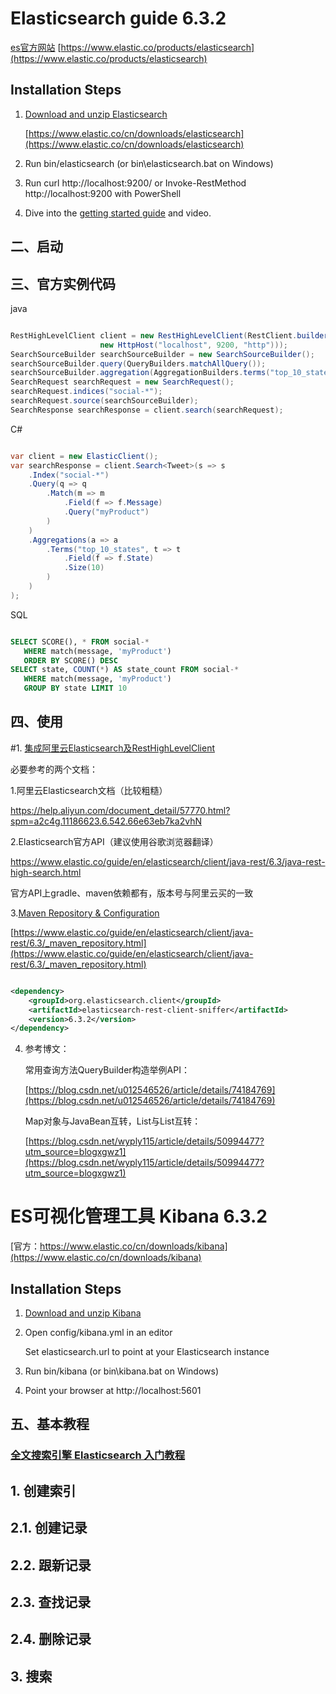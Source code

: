 # Elasticsearch guide 6.3.2

[es官方网站](https://www.elastic.co/products/elasticsearch)    [https://www.elastic.co/products/elasticsearch](https://www.elastic.co/products/elasticsearch)

## Installation Steps


1. [Download and unzip Elasticsearch](https://www.elastic.co/downloads/past-releases/kibana-6-3-2)

    [https://www.elastic.co/cn/downloads/elasticsearch](https://www.elastic.co/cn/downloads/elasticsearch)

2. Run bin/elasticsearch (or bin\elasticsearch.bat on Windows)

3. Run curl http://localhost:9200/ or Invoke-RestMethod http://localhost:9200 with PowerShell

4. Dive into the [getting started guide](https://www.elastic.co/guide/en/elasticsearch/reference/current/getting-started.html) and video. 

## 二、启动  

## 三、官方实例代码

java

```java

RestHighLevelClient client = new RestHighLevelClient(RestClient.builder(
                    new HttpHost("localhost", 9200, "http")));
SearchSourceBuilder searchSourceBuilder = new SearchSourceBuilder();
searchSourceBuilder.query(QueryBuilders.matchAllQuery());            
searchSourceBuilder.aggregation(AggregationBuilders.terms("top_10_states").field("state").size(10));
SearchRequest searchRequest = new SearchRequest();
searchRequest.indices("social-*");
searchRequest.source(searchSourceBuilder);
SearchResponse searchResponse = client.search(searchRequest);

```

C#

```csharp

var client = new ElasticClient();
var searchResponse = client.Search<Tweet>(s => s
    .Index("social-*")
    .Query(q => q
        .Match(m => m
            .Field(f => f.Message)
            .Query("myProduct")
        )
    )
    .Aggregations(a => a
        .Terms("top_10_states", t => t
            .Field(f => f.State)
            .Size(10)
        )
    )
);

```

SQL

```sql

SELECT SCORE(), * FROM social-* 
   WHERE match(message, 'myProduct') 
   ORDER BY SCORE() DESC
SELECT state, COUNT(*) AS state_count FROM social-* 
   WHERE match(message, 'myProduct') 
   GROUP BY state LIMIT 10

```

## 四、使用

#1.  [集成阿里云Elasticsearch及RestHighLevelClient](https://blog.csdn.net/xiaoxudong666/article/details/83616518)

必要参考的两个文档：

1.阿里云Elasticsearch文档（比较粗糙）

https://help.aliyun.com/document_detail/57770.html?spm=a2c4g.11186623.6.542.66e63eb7ka2vhN

2.Elasticsearch官方API（建议使用谷歌浏览器翻译）

https://www.elastic.co/guide/en/elasticsearch/client/java-rest/6.3/java-rest-high-search.html

官方API上gradle、maven依赖都有，版本号与阿里云买的一致

3.[Maven Repository & Configuration](https://www.elastic.co/guide/en/elasticsearch/client/java-rest/6.3/_maven_repository.html)

[https://www.elastic.co/guide/en/elasticsearch/client/java-rest/6.3/_maven_repository.html](https://www.elastic.co/guide/en/elasticsearch/client/java-rest/6.3/_maven_repository.html)

```xml

<dependency>
    <groupId>org.elasticsearch.client</groupId>
    <artifactId>elasticsearch-rest-client-sniffer</artifactId>
    <version>6.3.2</version>
</dependency>

```

4. 参考博文：
   
   常用查询方法QueryBuilder构造举例API：
   
   [https://blog.csdn.net/u012546526/article/details/74184769](https://blog.csdn.net/u012546526/article/details/74184769)
   
   Map对象与JavaBean互转，List<Map>与List<JavaBean>互转：
   
   [https://blog.csdn.net/wyply115/article/details/50994477?utm_source=blogxgwz1](https://blog.csdn.net/wyply115/article/details/50994477?utm_source=blogxgwz1)

# ES可视化管理工具 Kibana 6.3.2

[官方：https://www.elastic.co/cn/downloads/kibana](https://www.elastic.co/cn/downloads/kibana)

## Installation Steps 

1. [Download and unzip Kibana ](https://www.elastic.co/downloads/past-releases/kibana-6-3-2)

2.  Open config/kibana.yml in an editor

    Set elasticsearch.url to point at your Elasticsearch instance
    
3. Run bin/kibana (or bin\kibana.bat on Windows)

4. Point your browser at http://localhost:5601 

## 五、基本教程

### [全文搜索引擎 Elasticsearch 入门教程](http://www.ruanyifeng.com/blog/2017/08/elasticsearch.html)

## 1. 创建索引

## 2.1. 创建记录

## 2.2. 跟新记录

## 2.3. 查找记录

## 2.4. 删除记录

## 3. 搜索
    
